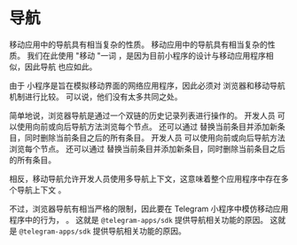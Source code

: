 # 导航

移动应用中的导航具有相当复杂的性质。 移动应用中的导航具有相当复杂的性质。 我们在此使用 "移动 "一词
，是因为目前小程序的设计与移动应用程序相似，因此导航
也应如此。

由于 小程序是旨在模拟移动界面的网络应用程序，因此必须对
浏览器和移动导航机制进行比较。  可以说，他们没有太多共同之处。

简单地说，浏览器导航是通过一个双链的历史记录列表进行操作的。 开发人员
可以使用向前或向后导航方法浏览每个节点。 还可以通过
替换当前条目并添加新条目，同时删除当前条目之后的所有条目。 开发人员
可以使用向前或向后导航方法浏览每个节点。 还可以通过
替换当前条目并添加新条目，同时删除当前条目之后的所有条目。

相反，移动导航允许开发人员使用多导航上下文，这意味着整个应用程序中存在多个导航上下文
。

不过，浏览器导航有相当严格的限制，因此要在 Telegram 小程序中模仿移动应用程序中的行为，
。 这就是
`@telegram-apps/sdk` 提供导航相关功能的原因。 这就是
`@telegram-apps/sdk` 提供导航相关功能的原因。
